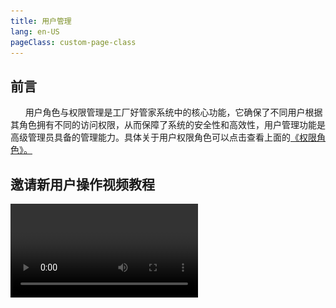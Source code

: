```yaml
---
title: 用户管理
lang: en-US
pageClass: custom-page-class
---
```


## 前言

&nbsp;&nbsp;&nbsp;&nbsp;&nbsp;&nbsp;用户角色与权限管理是工厂好管家系统中的核心功能，它确保了不同用户根据其角色拥有不同的访问权限，从而保障了系统的安全性和高效性，用户管理功能是高级管理员具备的管理能力。具体关于用户权限角色可以点击查看上面的<a href="/src/document/core/express">《权限角色》。</a>


## 邀请新用户操作视频教程

<video src="https://perfect.yanxi.site/md/cms-video/invite-user.mp4" controls/>

## 新用户邀请
> 使用 “ 新用户邀请 ” 功能路径：<span class="underline-text"> 【我的】-【管理工具】-【更多】-【新用户邀请】 </span>


工厂好管家提供了三种生成/邀请用户的方式，以适应不同的使用场景：

::: warning 三种模式
`首先生成或者邀请新用户需要分为以下两种情况！就是用户为机器人或者真人`

<span class="underline-text"> 机器人 </span>
>用于代替真人的虚拟用户，不关联真实用户，管理员填写相关信息直接录入系统。

<span class="underline-text"> 真人 </span>

>关联真实用户，需要用户配合操作，以下两种方式均可！

- 二维码邀请：管理员预先填写好邀请信息，客户直接扫码加入!<span class="weight-text"> 推荐使用该方式邀请新客户 </span>

- 邀请码邀请：用户通过填写报货名、邀请码等信息自主注册，管理员后台审核通过后加入系统。

:::


<div class="inline-container">
    <img src="/public/img/cms/user/robot-6.png" alt="" class="fancybox" data-fancybox="gallery" width="33%">
    <img src="/public/img/cms/user/robot-5.png" alt="" class="fancybox" data-fancybox="gallery" width="33%">
    <img src="/public/img/cms/user/robot-7.png" alt="" class="fancybox" data-fancybox="gallery" width="33%">
</div>


> 无论是机器人生成或者是二维码邀请新用户，管理员都需要编辑几个基本数据信息。接下来我们来详细介绍一下
::: tip 操作信息

- 报货名称：客户报货名，用户识别不同客户
- 用户角色：默认是 <span class="highlight-text"> “优质会员” </span> 。配货员和高级管理属于内部人员，需要点击设置！
- 联系电话（可选）：用户方便联系客户
- 接货电话（可选）：客户接货的时候的电话
- 限制天数：客户自主使用软件系统，可以查询自己数据的限制天数！例如限制7天，那么该客户只能查看近7天的相关数据信息！
- 自定义价格（可选）：为客户设置的单独自定义价格！具体价格设置可以参考下一篇文章<a href="/document/cms/price">《 价格管理》</a>

:::



- **禁用用户**  
  只有被禁用的用户才能被删除。一旦用户被删除，将无法访问本工厂系统。



## 用户管理操作视频教程

<video src="https://perfect.yanxi.site/md/cms-video/user.mp4" controls/>

## 用户管理

> 使用 “ 用户管理 ” 功能路径：<span class="underline-text"> 【我的】-【管理工具】-【更多】-【 用户管理 】 </span>



管理员拥有编辑用户信息和配置用户角色的权限，能够对用户的操作范围进行精细控制。具体来说，管理员可以限制用户查询订单和账单的时间范围，确保信息的安全性和隐私性。还可以自定义商品的价格设置，实现差异化定价策略
<div class="inline-container">
    <img src="/public/img/cms/user/user-1.png" alt="" class="fancybox" data-fancybox="gallery" width="50%">
    <img src="/public/img/cms/user/user-2.png" alt="" class="fancybox" data-fancybox="gallery" width="50%">
</div>

## 禁用/删除用户

>部分客户可能没有合作了，我们可以使用禁用或删除用户来帮我们优化工厂的人员！

### 禁用用户

在编辑用户信息界面，<span class="weight-text"> “ 将使用权限设置为禁用 ” </span>！点击保存。那么该客户的权限就将被禁用！禁用还是会保留用户的数据信息，后续我们修改使用权限，那么该用户还可以恢复使用！

### 删除用户

用户在被禁用之后，我们在用户列表中点击未通过的列表！然后可以看到所有被禁用的用户！找到我们想删除的用户，点击删除即可、<span class="red-text">如果想要删除用户，那么一定要先禁用该用户！</span>

>用户删除后也会<span class="highlight-text"> 同步删除该用户的所有数据 </span>。并且被删除的数据将不可恢复！所以我们在删除用户的时候一定要慎重，确保这个用户确实不需要了，才将用户进行删除！

<div class="inline-container">
    <img src="/public/img/cms/user/user-3.png" alt="" class="fancybox" data-fancybox="gallery" width="33%">
    <img src="/public/img/cms/user/user-4.png" alt="" class="fancybox" data-fancybox="gallery" width="33%">
    <img src="/public/img/cms/user/user-5.png" alt="" class="fancybox" data-fancybox="gallery" width="33%">
</div>


## 真实用户绑定原始机器人
真实用户可以通过扫码绑定原先已有的机器人，每个用户只能绑定一个机器人。绑定后，机器人转变为真实用户。